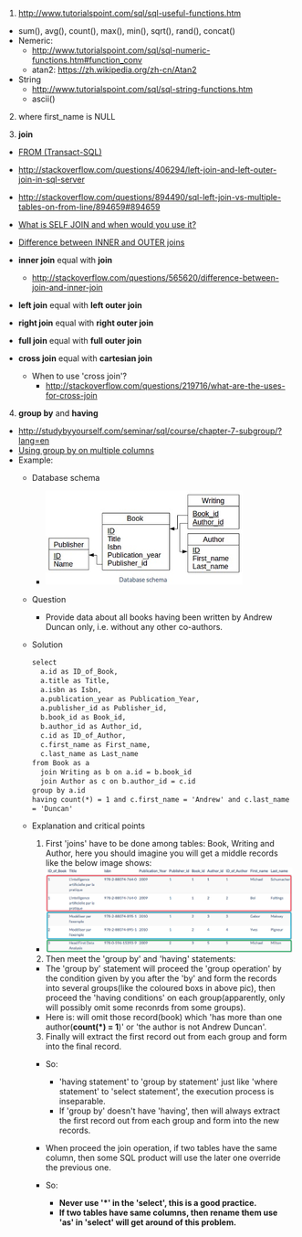 1. http://www.tutorialspoint.com/sql/sql-useful-functions.htm
  - sum(), avg(), count(), max(), min(), sqrt(), rand(), concat()
  - Nemeric:
    - http://www.tutorialspoint.com/sql/sql-numeric-functions.htm#function_conv
    - atan2: https://zh.wikipedia.org/zh-cn/Atan2
  - String
    - http://www.tutorialspoint.com/sql/sql-string-functions.htm
    - ascii()

2. where first_name is NULL

3. **join**
  - [FROM (Transact-SQL)](https://msdn.microsoft.com/en-us/library/ms177634%28SQL.90%29.aspx)
  - http://stackoverflow.com/questions/406294/left-join-and-left-outer-join-in-sql-server
  - http://stackoverflow.com/questions/894490/sql-left-join-vs-multiple-tables-on-from-line/894659#894659
  - [What is SELF JOIN and when would you use it?](http://stackoverflow.com/questions/3362038/what-is-self-join-and-when-would-you-use-it)

  - [Difference between INNER and OUTER joins](http://stackoverflow.com/questions/38549/difference-between-inner-and-outer-joins)

  - **inner join** equal with **join**
    - http://stackoverflow.com/questions/565620/difference-between-join-and-inner-join
  - **left join** equal with **left outer join**
  - **right join** equal with **right outer join**
  - **full join** equal with **full outer join**
  - **cross join** equal with **cartesian join**
    - When to use 'cross join'?
      - http://stackoverflow.com/questions/219716/what-are-the-uses-for-cross-join

4. **group by** and **having**
  - http://studybyyourself.com/seminar/sql/course/chapter-7-subgroup/?lang=en
  - [Using group by on multiple columns](http://stackoverflow.com/questions/2421388/using-group-by-on-multiple-columns)
  - Example:
    - Database schema
      - <img src="images/20160401_0.png"/>
    - Question
      - Provide data about all books having been written by Andrew Duncan only, i.e. without any other co-authors.
    - Solution
    
      ```
      select
        a.id as ID_of_Book,
        a.title as Title,
        a.isbn as Isbn,
        a.publication_year as Publication_Year,
        a.publisher_id as Publisher_id,
        b.book_id as Book_id,
        b.author_id as Author_id,
        c.id as ID_of_Author,
        c.first_name as First_name,
        c.last_name as Last_name
      from Book as a
        join Writing as b on a.id = b.book_id
        join Author as c on b.author_id = c.id
      group by a.id
      having count(*) = 1 and c.first_name = 'Andrew' and c.last_name = 'Duncan'
      ```
    - Explanation and critical points
      1. First 'joins' have to be done among tables: Book, Writing and Author, here you should imagine you will get a middle records like the below image shows:
        - <img src="images/20160401_1.png"/>
      2. Then meet the 'group by' and 'having' statements:
        - The 'group by' statement will proceed the 'group operation' by the condition given by you after the 'by' and form the records into several groups(like the coloured boxs in above pic), then proceed the 'having conditions' on each group(apparently, only will possibly omit some reconrds from some groups).
        - Here is: will omit those record(book) which 'has more than one author(**count(*) = 1**)' or 'the author is not Andrew Duncan'.
      3. Finally will extract the first record out from each group and form into the final record.

      - So:
        - 'having statement' to 'group by statement' just like 'where statement' to 'select statement', the execution process is inseparable.
        - If 'group by' doesn't have 'having', then will always extract the first record out from each group and form into the new records.

      - When proceed the join operation, if two tables have the same column, then some SQL product will use the later one override the previous one.
      - So:
        - **Never use '*' in the 'select', this is a good practice.**
        - **If two tables have same columns, then rename them use 'as' in 'select' will get around of this problem.**


